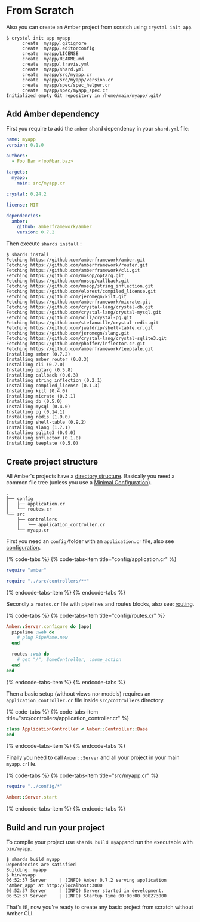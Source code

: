 # From Scratch

Also you can create an Amber project from scratch using `crystal init app`.

```text
$ crystal init app myapp
      create  myapp/.gitignore
      create  myapp/.editorconfig
      create  myapp/LICENSE
      create  myapp/README.md
      create  myapp/.travis.yml
      create  myapp/shard.yml
      create  myapp/src/myapp.cr
      create  myapp/src/myapp/version.cr
      create  myapp/spec/spec_helper.cr
      create  myapp/spec/myapp_spec.cr
Initialized empty Git repository in /home/main/myapp/.git/
```

## Add Amber dependency

First you require to add the `amber` shard dependency in your `shard.yml` file:

```yaml
name: myapp
version: 0.1.0

authors:
  - Foo Bar <foo@bar.baz>

targets:
  myapp:
    main: src/myapp.cr

crystal: 0.24.2

license: MIT

dependencies:
  amber:
    github: amberframework/amber
    version: 0.7.2
```

Then execute `shards install` :

```text
$ shards install
Fetching https://github.com/amberframework/amber.git
Fetching https://github.com/amberframework/router.git
Fetching https://github.com/amberframework/cli.git
Fetching https://github.com/mosop/optarg.git
Fetching https://github.com/mosop/callback.git
Fetching https://github.com/mosop/string_inflection.git
Fetching https://github.com/elorest/compiled_license.git
Fetching https://github.com/jeromegn/kilt.git
Fetching https://github.com/amberframework/micrate.git
Fetching https://github.com/crystal-lang/crystal-db.git
Fetching https://github.com/crystal-lang/crystal-mysql.git
Fetching https://github.com/will/crystal-pg.git
Fetching https://github.com/stefanwille/crystal-redis.git
Fetching https://github.com/jwaldrip/shell-table.cr.git
Fetching https://github.com/jeromegn/slang.git
Fetching https://github.com/crystal-lang/crystal-sqlite3.git
Fetching https://github.com/phoffer/inflector.cr.git
Fetching https://github.com/amberframework/teeplate.git
Installing amber (0.7.2)
Installing amber_router (0.0.3)
Installing cli (0.7.0)
Installing optarg (0.5.8)
Installing callback (0.6.3)
Installing string_inflection (0.2.1)
Installing compiled_license (0.1.3)
Installing kilt (0.4.0)
Installing micrate (0.3.1)
Installing db (0.5.0)
Installing mysql (0.4.0)
Installing pg (0.14.1)
Installing redis (1.9.0)
Installing shell-table (0.9.2)
Installing slang (1.7.1)
Installing sqlite3 (0.9.0)
Installing inflector (0.1.8)
Installing teeplate (0.5.0)
```

## Create project structure

All Amber's projects have a [directory structure](../guides/directory-structure.md). Basically you need a common file tree \(unless you use a [Minimal Configuration](../examples/minimal-configuration.md)\).

```text
.
├── config
│   ├── application.cr
│   └── routes.cr
└── src
    ├── controllers
    │   └── application_controller.cr
    └── myapp.cr
```

First you need an `config/`folder with an `application.cr` file, also see [configuration](../guides/configuration.md).

{% code-tabs %}
{% code-tabs-item title="config/application.cr" %}
```ruby
require "amber"

require "../src/controllers/**"
```
{% endcode-tabs-item %}
{% endcode-tabs %}

Secondly a `routes.cr` file with pipelines and routes blocks, also see: [routing](../guides/routing/).

{% code-tabs %}
{% code-tabs-item title="config/routes.cr" %}
```ruby
Amber::Server.configure do |app|
  pipeline :web do
    # plug PipeName.new
  end

  routes :web do
    # get "/", SomeController, :some_action
  end
end
```
{% endcode-tabs-item %}
{% endcode-tabs %}

Then a basic setup \(without views nor models\) requires an `application_controller.cr` file inside `src/controllers` directory.

{% code-tabs %}
{% code-tabs-item title="src/controllers/application\_controller.cr" %}
```ruby
class ApplicationController < Amber::Controller::Base
end
```
{% endcode-tabs-item %}
{% endcode-tabs %}

Finally you need to call `Amber::Server` and all your project in your main `myapp.cr`file.

{% code-tabs %}
{% code-tabs-item title="src/myapp.cr" %}
```ruby
require "../config/*"

Amber::Server.start
```
{% endcode-tabs-item %}
{% endcode-tabs %}

## Build and run your project

To compile your project use `shards build myapp`and run the executable with `bin/myapp`.

```text
$ shards build myapp
Dependencies are satisfied
Building: myapp
$ bin/myapp 
06:52:37 Server     | (INFO) Amber 0.7.2 serving application "Amber_app" at http://localhost:3000
06:52:37 Server     | (INFO) Server started in development.
06:52:37 Server     | (INFO) Startup Time 00:00:00.000273000
```

That's it!, now you're ready to create any basic project from scratch without Amber CLI.

